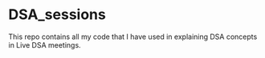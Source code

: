 # DSA_sessions
This repo contains all my code that I have used in explaining DSA concepts in Live DSA meetings.
